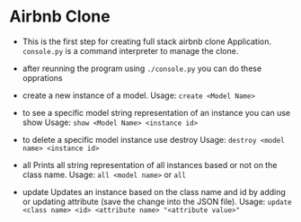 # Airbnb Clone

- This is the first step for creating full stack airbnb clone Application.
```console.py```
is a command interpreter to manage the clone.

- after reunning the program using ```./console.py``` you can do these opprations

- create a new instance of a model.
	Usage:
		```create <Model Name>```
- to see a specific model string representation of an instance you can use show
	Usage:
		```show <Model Name> <instance id>```
- to delete a specific model instance use destroy
	Usage:
		```destroy <model name> <instance id>```
- all Prints all string representation of all instances based or not on the class name.
	Usage:
		```all <model name>``` or ```all```
- update Updates an instance based on the class name and id by adding or updating attribute (save the change into the JSON file).
	Usage:
		```update <class name> <id> <attribute name> "<attribute value>"```

